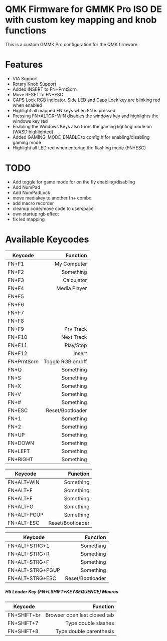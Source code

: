 # QMK Firmware for GMMK Pro ISO DE with custom key mapping and knob functions

This is a custom GMMK Pro configuration for the QMK firmware.

# Features
- VIA Support
- Rotary Knob Support
- Added INSERT to FN+PrntScrn
- Move RESET to FN+ESC
- CAPS Lock RGB indicator. Side LED and Caps Lock key are blinking red when enabled
- Highlight all mapped FN keys when FN is pressed
- Pressing FN+ALTGR+WIN disables the windows key and highlights the windows key red
- Enabling the Windows Keys also turns the gaming lighting mode on (WASD highlighted)
- Added GAMING_MODE_ENABLE to config.h for enabling/disabling gaming mode
- Highlight all LED red when entering the flashing mode (FN+ESC)

# TODO
- Add toggle for game mode for on the fly enabling/disabling
- Add NumPad
- Add NumPadLock
- move mediakey to another fn+ combo
- add macro recorder
- cleanup code/move code to userspace
- own startup rgb effect
- fix led mapping



# Available Keycodes
| Keycode		| Function			|
| ------------- | -----------------:|
| FN+F1			| My Computer		|
| FN+F2			| Something			|
| FN+F3			| Calculator		|
| FN+F4			| Media Player		|
| FN+F5			| 					|
| FN+F6			| 					|
| FN+F7			| 					|
| FN+F8			| 					|
| FN+F9			| Prv Track			|
| FN+F10		| Next Track		|
| FN+F11		| Play/Stop			|
| FN+F12		| Insert			|
| FN+PrntScrn	| Toggle RGB on/off	|
| FN+Q			| Something			|
| FN+S			| Something			|
| FN+X			| Something			|
| FN+V			| Something			|
| FN+#			| Something			|
| FN+ESC		| Reset/Bootloader	|
| FN+1			| Something			|
| FN+2			| Something			|
| FN+UP			| Something			|
| FN+DOWN		| Something			|
| FN+LEFT		| Something			|
| FN+RIGHT		| Something			|

| Keycode		| Function			|
| ------------- | -----------------:|
| FN+ALT+WIN	| Something			|
| FN+ALT+F		| Something			|
| FN+ALT+F		| Something			|
| FN+ALT+G		| Something			|
| FN+ALT+PGUP	| Something			|
| FN+ALT+ESC	| Reset/Bootloader	|

| Keycode			| Function						|
| -----------------	| -----------------------------:|
| FN+ALT+STRG+1		| Something						|
| FN+ALT+STRG+R		| Something						|
| FN+ALT+STRG+F		| Something						|
| FN+ALT+STRG+PGUP	| Something						|
| FN+ALT+STRG+ESC	| Reset/Bootloader				|

##### H5 Leader Key (FN+LSHIFT+KEYSEQUENCE) Macros
| Keycode			| Function						|
| -----------------	| -----------------------------:|
| FN+SHIFT+br		| Browser open last closed tab	|
| FN+SHIFT+7		| Type double slashes			|
| FN+SHIFT+8		| Type double parenthesis		|